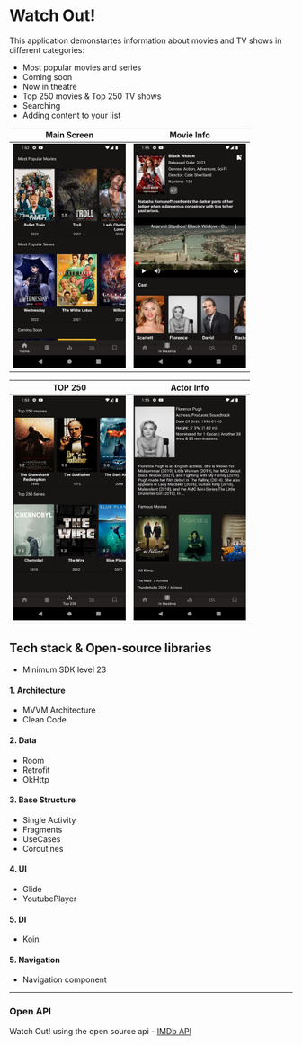# Watch Out!
This application demonstartes information about movies and TV shows in different categories:
- Most popular movies and series
- Coming soon
- Now in theatre
- Top 250 movies & Top 250 TV shows
- Searching 
- Adding content to your list

| Main Screen | Movie Info|
| ------------- | ------------- |
|<img src="app/src/main/res/drawable/screen_main.png" width="200" height="400" />|<img src="app/src/main/res/drawable/screen_movie_info.png" width="200" height="400" />

|TOP 250|Actor Info|
| ------------- | ------------- |
| <img src="app/src/main/res/drawable/screen_top250.png" width="200" height="400"/>  | <img src="app/src/main/res/drawable/screen_actor_info.png" width="200" height="400"/> |

## Tech stack & Open-source libraries
* Minimum SDK level 23
#### 1. Architecture
* MVVM Architecture
* Clean Code
#### 2. Data
* Room
* Retrofit
*  OkHttp
#### 3. Base Structure
* Single Activity
* Fragments
* UseCases
* Coroutines
#### 4. UI
* Glide
* YoutubePlayer
#### 5. DI
* Koin
#### 5. Navigation
* Navigation component

________

### Open API
Watch Out! using the open source api -  [IMDb API](https://imdb-api.com)
